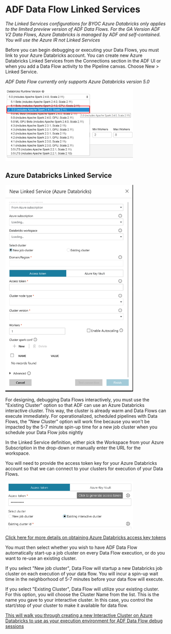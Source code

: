 # ADF Data Flow Linked Services

*The Linked Services configurations for BYOC Azure Databricks only applies to the limited preview version of ADF Data Flows. For the GA Version ADF V2 Data Flows, Azure Databricks is managed by ADF and self-contained. You will use the Azure IR not Linked Services*

Before you can begin debugging or executing your Data Flows, you must link to your Azure Databricks account. You can create new Azure Databricks Linked Services from the Connections section in the ADF UI or when you add a Data Flow activity to the Pipeline canvas. Choose New > Linked Service.

*ADF Data Flow currently only supports Azure Databricks version 5.0*

<img src="../images/adb50.png" width="400">

## Azure Databricks Linked Service

<img src="../images/dbls001.png" width="400">

For designing, debugging Data Flows interactively, you must use the "Existing Cluster" option so that ADF can use an Azure Databricks interactive cluster. This way, the cluster is already warm and Data Flows can execute immediately. For operationalized, scheduled pipelines with Data Flows, the "New Cluster" option will work fine because you won't be impacted by the 5-7 minute spin-up time for a new job cluster when you schedule your Data Flow jobs nightly

In the Linked Service definition, either pick the Workspace from your Azure Subscription in the drop-down or manually enter the URL for the workspace.

You will need to provide the access token key for your Azure Databricks account so that we can connect to your clusters for execution of your Data Flows.

<img src="../images/accesstoken.png" width="400">

[Click here for more details on obtaining Azure Databricks access key tokens](https://docs.databricks.com/api/latest/authentication.html#generate-token)

You must then select whether you wish to have ADF Data Flow automatically start-up a job cluster on every Data Flow execution, or do you want to re-use an existing cluster.

If you select "New job cluster", Data Flow will startup a new Databricks job cluster on each execution of your data flow. You will incur a spin-up wait time in the neighborhood of 5-7 minutes before your data flow will execute.

If you select "Existing Cluster", Data Flow will utilize your existing cluster. For this option, you will choose the Cluster Name from the list. This is the name you gave to your interactive cluster. In this case, you control the start/stop of your cluster to make it available for data flow.

[This will walk you through creating a new Interactive Cluster on Azure Databricks to use as your execution environment for ADF Data Flow debug sessions](https://docs.azuredatabricks.net/user-guide/clusters/create.html)
